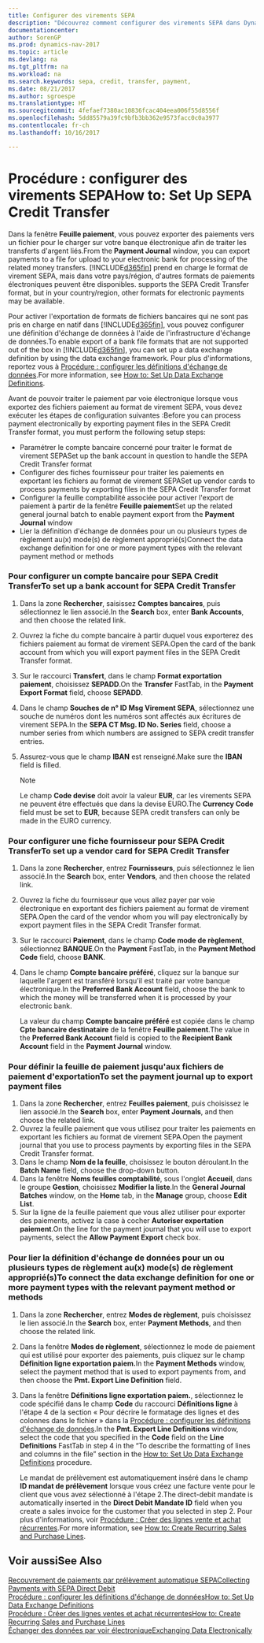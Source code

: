 ```yaml
---
title: Configurer des virements SEPA
description: "Découvrez comment configurer des virements SEPA dans Dynamics NAV."
documentationcenter: 
author: SorenGP
ms.prod: dynamics-nav-2017
ms.topic: article
ms.devlang: na
ms.tgt_pltfrm: na
ms.workload: na
ms.search.keywords: sepa, credit, transfer, payment,
ms.date: 08/21/2017
ms.author: sgroespe
ms.translationtype: HT
ms.sourcegitcommit: 4fefaef7380ac10836fcac404eea006f55d8556f
ms.openlocfilehash: 5dd85579a39fc9bfb3bb362e9573facc0c0a3977
ms.contentlocale: fr-ch
ms.lasthandoff: 10/16/2017

---
```

# <a name="how-to-set-up-sepa-credit-transfer"></a><span data-ttu-id="2c110-103">Procédure : configurer des virements SEPA</span><span class="sxs-lookup"><span data-stu-id="2c110-103">How to: Set Up SEPA Credit Transfer</span></span>
<span data-ttu-id="2c110-104">Dans la fenêtre **Feuille paiement**, vous pouvez exporter des paiements vers un fichier pour le charger sur votre banque électronique afin de traiter les transferts d'argent liés.</span><span class="sxs-lookup"><span data-stu-id="2c110-104">From the **Payment Journal** window, you can export payments to a file for upload to your electronic bank for processing of the related money transfers.</span></span> [!INCLUDE[d365fin](includes/d365fin_md.md)]<span data-ttu-id="2c110-105"> prend en charge le format de virement SEPA, mais dans votre pays/région, d'autres formats de paiements électroniques peuvent être disponibles.</span><span class="sxs-lookup"><span data-stu-id="2c110-105"> supports the SEPA Credit Transfer format, but in your country/region, other formats for electronic payments may be available.</span></span>  

<span data-ttu-id="2c110-106">Pour activer l'exportation de formats de fichiers bancaires qui ne sont pas pris en charge en natif dans [!INCLUDE[d365fin](includes/d365fin_md.md)], vous pouvez configurer une définition d'échange de données à l'aide de l'infrastructure d'échange de données.</span><span class="sxs-lookup"><span data-stu-id="2c110-106">To enable export of a bank file formats that are not supported out of the box in [!INCLUDE[d365fin](includes/d365fin_md.md)], you can set up a data exchange definition by using the data exchange framework.</span></span> <span data-ttu-id="2c110-107">Pour plus d'informations, reportez vous à [Procédure : configurer les définitions d'échange de données](across-how-to-set-up-data-exchange-definitions.md).</span><span class="sxs-lookup"><span data-stu-id="2c110-107">For more information, see [How to: Set Up Data Exchange Definitions](across-how-to-set-up-data-exchange-definitions.md).</span></span>  

<span data-ttu-id="2c110-108">Avant de pouvoir traiter le paiement par voie électronique lorsque vous exportez des fichiers paiement au format de virement SEPA, vous devez exécuter les étapes de configuration suivantes :</span><span class="sxs-lookup"><span data-stu-id="2c110-108">Before you can process payment electronically by exporting payment files in the SEPA Credit Transfer format, you must perform the following setup steps:</span></span>  

* <span data-ttu-id="2c110-109">Paramétrer le compte bancaire concerné pour traiter le format de virement SEPA</span><span class="sxs-lookup"><span data-stu-id="2c110-109">Set up the bank account in question to handle the SEPA Credit Transfer format</span></span>  
* <span data-ttu-id="2c110-110">Configurer des fiches fournisseur pour traiter les paiements en exportant les fichiers au format de virement SEPA</span><span class="sxs-lookup"><span data-stu-id="2c110-110">Set up vendor cards to process payments by exporting files in the SEPA Credit Transfer format</span></span>  
* <span data-ttu-id="2c110-111">Configurer la feuille comptabilité associée pour activer l'export de paiement à partir de la fenêtre **Feuille paiement**</span><span class="sxs-lookup"><span data-stu-id="2c110-111">Set up the related general journal batch to enable payment export from the **Payment Journal** window</span></span>  
* <span data-ttu-id="2c110-112">Lier la définition d'échange de données pour un ou plusieurs types de règlement au(x) mode(s) de règlement approprié(s)</span><span class="sxs-lookup"><span data-stu-id="2c110-112">Connect the data exchange definition for one or more payment types with the relevant payment method or methods</span></span>  

### <a name="to-set-up-a-bank-account-for-sepa-credit-transfer"></a><span data-ttu-id="2c110-113">Pour configurer un compte bancaire pour SEPA Credit Transfer</span><span class="sxs-lookup"><span data-stu-id="2c110-113">To set up a bank account for SEPA Credit Transfer</span></span>  
1. <span data-ttu-id="2c110-114">Dans la zone **Rechercher**, saisissez **Comptes bancaires**, puis sélectionnez le lien associé.</span><span class="sxs-lookup"><span data-stu-id="2c110-114">In the **Search** box, enter **Bank Accounts**, and then choose the related link.</span></span>  
2. <span data-ttu-id="2c110-115">Ouvrez la fiche du compte bancaire à partir duquel vous exporterez des fichiers paiement au format de virement SEPA.</span><span class="sxs-lookup"><span data-stu-id="2c110-115">Open the card of the bank account from which you will export payment files in the SEPA Credit Transfer format.</span></span>  
3. <span data-ttu-id="2c110-116">Sur le raccourci **Transfert**, dans le champ **Format exportation paiement**, choisissez **SEPADD**.</span><span class="sxs-lookup"><span data-stu-id="2c110-116">On the **Transfer** FastTab, in the **Payment Export Format** field, choose **SEPADD**.</span></span>  
4. <span data-ttu-id="2c110-117">Dans le champ **Souches de n° ID Msg Virement SEPA**, sélectionnez une souche de numéros dont les numéros sont affectés aux écritures de virement SEPA.</span><span class="sxs-lookup"><span data-stu-id="2c110-117">In the **SEPA CT Msg. ID No. Series** field, choose a number series from which numbers are assigned to SEPA credit transfer entries.</span></span>  
5. <span data-ttu-id="2c110-118">Assurez-vous que le champ **IBAN** est renseigné.</span><span class="sxs-lookup"><span data-stu-id="2c110-118">Make sure the **IBAN** field is filled.</span></span>  

    > [!NOTE]  
    >  <span data-ttu-id="2c110-119">Le champ **Code devise** doit avoir la valeur **EUR**, car les virements SEPA ne peuvent être effectués que dans la devise EURO.</span><span class="sxs-lookup"><span data-stu-id="2c110-119">The **Currency Code** field must be set to **EUR**, because SEPA credit transfers can only be made in the EURO currency.</span></span>  

### <a name="to-set-up-a-vendor-card-for-sepa-credit-transfer"></a><span data-ttu-id="2c110-120">Pour configurer une fiche fournisseur pour SEPA Credit Transfer</span><span class="sxs-lookup"><span data-stu-id="2c110-120">To set up a vendor card for SEPA Credit Transfer</span></span>  
1. <span data-ttu-id="2c110-121">Dans la zone **Rechercher**, entrez **Fournisseurs**, puis sélectionnez le lien associé.</span><span class="sxs-lookup"><span data-stu-id="2c110-121">In the **Search** box, enter **Vendors**, and then choose the related link.</span></span>  
2. <span data-ttu-id="2c110-122">Ouvrez la fiche du fournisseur que vous allez payer par voie électronique en exportant des fichiers paiement au format de virement SEPA.</span><span class="sxs-lookup"><span data-stu-id="2c110-122">Open the card of the vendor whom you will pay electronically by export payment files in the SEPA Credit Transfer format.</span></span>  
3. <span data-ttu-id="2c110-123">Sur le raccourci **Paiement**, dans le champ **Code mode de règlement**, sélectionnez **BANQUE**.</span><span class="sxs-lookup"><span data-stu-id="2c110-123">On the **Payment** FastTab, in the **Payment Method Code** field, choose **BANK**.</span></span>  
4. <span data-ttu-id="2c110-124">Dans le champ **Compte bancaire préféré**, cliquez sur la banque sur laquelle l'argent est transféré lorsqu'il est traité par votre banque électronique.</span><span class="sxs-lookup"><span data-stu-id="2c110-124">In the **Preferred Bank Account** field, choose the bank to which the money will be transferred when it is processed by your electronic bank.</span></span>  

     <span data-ttu-id="2c110-125">La valeur du champ **Compte bancaire préféré** est copiée dans le champ **Cpte bancaire destinataire** de la fenêtre **Feuille paiement**.</span><span class="sxs-lookup"><span data-stu-id="2c110-125">The value in the **Preferred Bank Account** field is copied to the **Recipient Bank Account** field in the **Payment Journal** window.</span></span>  

### <a name="to-set-the-payment-journal-up-to-export-payment-files"></a><span data-ttu-id="2c110-126">Pour définir la feuille de paiement jusqu'aux fichiers de paiement d'exportation</span><span class="sxs-lookup"><span data-stu-id="2c110-126">To set the payment journal up to export payment files</span></span>  
1. <span data-ttu-id="2c110-127">Dans la zone **Rechercher**, entrez **Feuilles paiement**, puis choisissez le lien associé.</span><span class="sxs-lookup"><span data-stu-id="2c110-127">In the **Search** box, enter **Payment Journals**, and then choose the related link.</span></span>  
2. <span data-ttu-id="2c110-128">Ouvrez la feuille paiement que vous utilisez pour traiter les paiements en exportant les fichiers au format de virement SEPA.</span><span class="sxs-lookup"><span data-stu-id="2c110-128">Open the payment journal that you use to process payments by exporting files in the SEPA Credit Transfer format.</span></span>  
3. <span data-ttu-id="2c110-129">Dans le champ **Nom de la feuille**, choisissez le bouton déroulant.</span><span class="sxs-lookup"><span data-stu-id="2c110-129">In the **Batch Name** field, choose the drop\-down button.</span></span>  
4. <span data-ttu-id="2c110-130">Dans la fenêtre **Noms feuilles comptabilité**, sous l'onglet **Accueil**, dans le groupe **Gestion**, choisissez **Modifier la liste**.</span><span class="sxs-lookup"><span data-stu-id="2c110-130">In the **General Journal Batches** window, on the **Home** tab, in the **Manage** group, choose **Edit List**.</span></span>  
5. <span data-ttu-id="2c110-131">Sur la ligne de la feuille paiement que vous allez utiliser pour exporter des paiements, activez la case à cocher **Autoriser exportation paiement**.</span><span class="sxs-lookup"><span data-stu-id="2c110-131">On the line for the payment journal that you will use to export payments, select the **Allow Payment Export** check box.</span></span>  

### <a name="to-connect-the-data-exchange-definition-for-one-or-more-payment-types-with-the-relevant-payment-method-or-methods"></a><span data-ttu-id="2c110-132">Pour lier la définition d'échange de données pour un ou plusieurs types de règlement au(x) mode(s) de règlement approprié(s)</span><span class="sxs-lookup"><span data-stu-id="2c110-132">To connect the data exchange definition for one or more payment types with the relevant payment method or methods</span></span>  
1. <span data-ttu-id="2c110-133">Dans la zone **Rechercher**, entrez **Modes de règlement**, puis choisissez le lien associé.</span><span class="sxs-lookup"><span data-stu-id="2c110-133">In the **Search** box, enter **Payment Methods**, and then choose the related link.</span></span>  
2. <span data-ttu-id="2c110-134">Dans la fenêtre **Modes de règlement**, sélectionnez le mode de paiement qui est utilisé pour exporter des paiements, puis cliquez sur le champ **Définition ligne exportation paiem.**</span><span class="sxs-lookup"><span data-stu-id="2c110-134">In the **Payment Methods** window, select the payment method that is used to export payments from, and then choose the **Pmt. Export Line Definition** field.</span></span>  
3. <span data-ttu-id="2c110-135">Dans la fenêtre **Définitions ligne exportation paiem.**, sélectionnez le code spécifié dans le champ **Code** du raccourci **Définitions ligne** à l'étape 4 de la section « Pour décrire le formatage des lignes et des colonnes dans le fichier » dans la [Procédure : configurer les définitions d'échange de données](across-how-to-set-up-data-exchange-definitions.md).</span><span class="sxs-lookup"><span data-stu-id="2c110-135">In the **Pmt. Export Line Definitions** window, select the code that you specified in the **Code** field on the **Line Definitions** FastTab in step 4 in the “To describe the formatting of lines and columns in the file” section in the [How to: Set Up Data Exchange Definitions](across-how-to-set-up-data-exchange-definitions.md) procedure.</span></span>  

    <span data-ttu-id="2c110-136">Le mandat de prélèvement est automatiquement inséré dans le champ **ID mandat de prélèvement** lorsque vous créez une facture vente pour le client que vous avez sélectionné à l'étape 2.</span><span class="sxs-lookup"><span data-stu-id="2c110-136">The direct-debit mandate is automatically inserted in the **Direct Debit Mandate ID** field when you create a sales invoice for the customer that you selected in step 2.</span></span> <span data-ttu-id="2c110-137">Pour plus d'informations, voir [Procédure : Créer des lignes vente et achat récurrentes](sales-how-work-standard-lines.md).</span><span class="sxs-lookup"><span data-stu-id="2c110-137">For more information, see [How to: Create Recurring Sales and Purchase Lines](sales-how-work-standard-lines.md).</span></span>  

## <a name="see-also"></a><span data-ttu-id="2c110-138">Voir aussi</span><span class="sxs-lookup"><span data-stu-id="2c110-138">See Also</span></span>  
[<span data-ttu-id="2c110-139">Recouvrement de paiements par prélèvement automatique SEPA</span><span class="sxs-lookup"><span data-stu-id="2c110-139">Collecting Payments with SEPA Direct Debit</span></span>](finance-collect-payments-with-sepa-direct-debit.md)  
[<span data-ttu-id="2c110-140">Procédure : configurer les définitions d'échange de données</span><span class="sxs-lookup"><span data-stu-id="2c110-140">How to: Set Up Data Exchange Definitions</span></span>](across-how-to-set-up-data-exchange-definitions.md)  
[<span data-ttu-id="2c110-141">Procédure : Créer des lignes ventes et achat récurrentes</span><span class="sxs-lookup"><span data-stu-id="2c110-141">How to: Create Recurring Sales and Purchase Lines</span></span>](sales-how-work-standard-lines.md)  
[<span data-ttu-id="2c110-142">Échanger des données par voir électronique</span><span class="sxs-lookup"><span data-stu-id="2c110-142">Exchanging Data Electronically</span></span>](across-data-exchange.md)  

